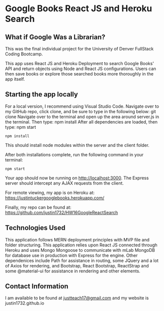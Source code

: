 # Google Books React JS and Heroku Search

## What if Google Was a Librarian?

This was the final individual project for the University of Denver FullStack Coding Bootcamp.

This app uses React JS and Heroku Deployment to search Google Books' API and return objects using Node and React JS configurations. Users can then save books or explore those searched books more thoroughly in the app itself.

## Starting the app locally

For a local version, I recommend using Visual Studio Code. Navigate over to my GitHub repo, click clone, and be sure to type in the following below:
git clone
Navigate over to the terminal and open up the area around server.js in the terminal. Then type:
npm install
After all dependencies are loaded, then type:
npm start

```
npm install
```

This should install node modules within the server and the client folder.

After both installations complete, run the following command in your terminal:

```
npm start
```

Your app should now be running on <http://localhost:3000>. The Express server should intercept any AJAX requests from the client.

For remote viewing, my app is on Heroku at:
https://justintuckergooglebooks.herokuapp.com/

Finally, my repo can be found at:
https://github.com/justin1732/HW16GoogleReactSearch

## Technologies Used

This application follows MERN deployment principles with MVP file and folder structuring. This application relies upon React JS connected through Heroku and uses Mongo Mongoose to communicate with mLab MongoDB for database use in production with Express for the engine. Other dependenices include Path for assistance in routing, some JQuery and a lot of Axios for rendering, and Bootstrap, React Bootstrap, ReactStrap and some @material-ui for assistance in rendering and other elements.

## Contact Information
I am available to be found at justteach17@gmail.com and my website is justin1732.github.io 


